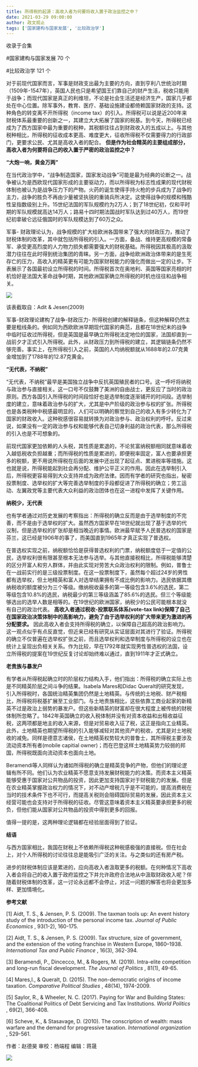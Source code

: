 ```yaml
---
title: 所得税的起源：高收入者为何要将收入置于政治监控之中？
date: 2021-03-29 09:00:00
author: 政文观止
tags: ['国家建构与国家发展', '比较政治学']
---
```



收录于合集

#国家建构与国家发展 70 个

#比较政治学 121 个

对于前现代国家而言，军事是财政支出最为主要的方向，直到亨利八世统治时期（1509年-1547年），英国人民也只是希望国王们靠自己的财产生活，税收只能用于战争；而现代国家是真正的利维坦，不论是社会生活还是经济生产，国家几乎都处在中心位置。除军事外，教育、医疗、基础设施建设都倚赖国家财政的支持。这种角色的转变离不开所得税（income
tax）的引入。所得税可以说是近200年来财税体系最重要的创新之一，其建立大大拓展了国家的税基。到今天，所得税已经成为了西方国家中最为重要的税种，其税额往往占到财政收入的五成以上。与其他税种相比，所得税的征收成本更高、难度更大，征收所得税不仅需要得力的行政部门，更要求公民、尤其是高收入者的配合。
**但是作为社会精英的主要组成部分，高收入者为何要将自己的收入置于严密的政治监控之中？**

  

 **“大炮一响，黄金万两”**

在当代政治学中，“战争制造国家，国家发动战争”可能是最为经典的论断之一。战争被认为是西欧现代国家形成的主要驱动力，而以所得税为标志性成果的现代财税体制也被认为是战争压力下的产物。火药的诞生使得手持火枪的步兵成为了战争的主力，战争的胜负不再由少量被坚执锐的重骑兵所决定。这使得战争的规模和残酷性呈指数级别上升。15世纪法国的军队规模约为2万人；到了18世纪初，仅和平时期的军队规模就高达14万人；路易十四时期法国战时军队达到过40万人，而19世纪初拿破仑远征俄国时的军队规模达到了60万之众。

  

军事-
财政理论认为，战争规模的扩大给欧洲各国带来了强大的财政压力，推动了财税体制的改革，其中就包括所得税的引入。一方面，备战、维持更高规模的常备军、承受更高烈度的人力物力损失都需要强大的财税基础。所得税因其极高的汲取潜力往往在此时得到统治集团的青睐。另一方面，战争给欧洲政治体带来的是生死存亡的压力，高收入的精英更有可能为国家财税能力的强化而做出一定的让步。下表展示了各国最初设立所得税的时间。所得税首次在奥地利、英国等国家亮相的时机恰好是法国大革命战争时期，其他欧洲国家确立所得税的时机也往往和战争相关。

![](/images/147/2.png)

该表截取自：Adit & Jesen(2009)

  

军事-财政理论建构了战争-财政压力-
所得税创建的解释链条，但这种解释仍然主要是粗线条的。例如同为西欧欧洲早期现代国家的典范，且都在18世纪末的战争中临时征收过所得税，但是英国是最早确立所得税法定地位的国家，法国却直到一战前夕才正式引入所得税。此外，从财政压力到所得税的建立，其逻辑链条仍然不够完善。事实上，在所得税引入之前，英国的人均纳税额就从1688年的2.07克黄金增加到了1788年的12.87克黄金。

  

 **“无代表，不纳税”**  

“无代表，不纳税”最早是美国独立战争中反抗英国殖民者的口号。这一呼吁将纳税与政治参与直接相关。这一口号不仅鼓舞了美洲的自由战士，更反应了当时的政治原则。西方各国引入所得税的时间段恰好也是选举制度逐渐铺开的时间段。选举制度的建立，意味着政治参与的扩大，尤其是中产阶级的政治参与权的扩张。所得税也是各类税种中税感最明显的，人们可以明确的察觉到自己的收入有多少转化为了国家的财政收入。这种税感很容易就转换为对政治参与、政治权利的呼吁。反过来说，如果没有一定的政治参与权和能够代表自己切身利益的政治代表，那么所得税的引入也是不可想象的。

  

前现代国家更加依赖的人头税，其性质是累退的，不论贫富纳税额相同就意味着收入越低税收负担越重；而所得税的性质是累进的，即便税率固定，富人也要承担更多的税额，更不用说所得税在后面的发展中还出现了起征点、累进税率等措施。这也就是说，所得税能起到社会再分配、维护公平正义的作用。因此在选举制引入后，所得税更容易得到大众支持并成为政府法律。因而有学者的研究也指出，秘密投票制度、选举权的扩大等完善选举制度的手段都促进了所得税的确立；劳工运动、左翼政党等主要代表大众利益的政治团体也在这一进程中发挥了关键作用。

  

 **纳税少，无代表**

也有学者通过对历史发展的考察指出：所得税的确立反而是由于选举制度的不完善，而不是由于选举权的扩大。虽然西方国家早在18世纪就出现了基于选举的代议制，但是选举权的扩张却是相当晚近的事情。欧洲最早赋予人民普选权的国家是芬兰，这已经是1906年的事了，而美国直到1965年才真正实现了普选权。

  

在普选权实现之前，纳税额恰恰是获得普选权利的门票，纳税额度低于一定值的公民，选举权利很有限甚至根本无法参与选举。与其他直接税相比，所得税能够清楚的区分开富人和穷人群体，并由此实现对劳苦大众政治权利的限制。例如，普鲁士在一战前实行的是三级投票制度。在这一投票制度下，虽然每个超过24岁的男性都有选举权，但土地精英和富人对选举结果拥有不成比例的影响力。选民依据其缴纳税收的额度被分为三个等级。缴纳税收最多的第一等级包含3.6%的选民，第二等级包含10.8%的选民，纳税最少的第三等级涵盖了85.6%的选民。但三个等级能够选出的选举人数是相等的。在19世纪的欧洲国家，纳税少的公民可能根本就没有自己的政治代表。
**高收入者通过税收-投票联系体系(vote-tax
link)保障了自己在国家政治决策体制中的高影响力，避免了由于选举权利的扩大带来更为激进的再分配要求。**
因此高收入者会支持所得税的确立，以保障自己超高的政治影响力。这一观点似乎有点反直觉，但近来已经有研究从实证层面对其进行了验证。所得税的确立不仅普遍在选举权扩张之前，而且选举权利和选举制度与所得税的设立也在统计上呈现出负相关关系。作为比较，早在1792年就实现男性普选权的法国，设立所得税的提案在19世纪反复讨论却始终难以通过，直到1911年才正式确立。

  

 **老贵族与暴发户**

有学者从所得税起确立时的阶层权力结构入手，他们指出：所得税的确立实际上也是不同精英阶层之间斗争的结果。Isabela Mares和Didac
Queralt的研究发现，引入所得税时，各国统治精英集团仍然是土地精英。与传统的土地税、财产税相比，所得税将税基扩展至工业部门。与土地贵族相比，这些依靠工商业起家的新精英不过是政治上弱势的暴发户。但这些新精英的财富却在很大程度上被传统的财税体制所忽略了。1842年英国确立的收入税体制并没有对资本收益和出租收益征税，这两项都是地主的收入来源，但是对贸易收入征了税，这正是指向工业精英。此外，土地精英也期望所得税的引入能够减轻对其他资产的税收，尤其是对土地税收的减免。同样是德意志诸侯，在土地精英权势较大的普鲁士，其所得税主要涉及流动资本所有者(mobile
capitial owner)；而在巴登这样土地精英势力较弱的邦国，所得税既面向流动资本也面向土地。

  

Beramendi等人同样认为诸如所得税的确立是精英竞争的产物，但他们的理论逻辑有所不同。他们认为农业精英不愿意支持发展财税能力的决策。而资本主义精英能够受惠于国家对公共物品的投资，因此更加支持国家对于财税能力的发展。但是在农业精英掌握政治权力的情况下，对不动产增税几乎是不可能的，提高消费税在当时的技术条件下也不可行，而提高关税则会阻碍国际贸易的发展，因此资本主义经营可能也会支持对于所得税的征收。尽管这意味着资本主义精英要承担更多的税负，但他们能从国家对公共物品的投资中得到更多的回报。

  

值得一提的是，这两种理论逻辑都在经验层面得到了验证。

  

 **结语**

与西方国家相比，我国在财税上不依赖所得税这种税感极强的直接税。但在社会上，对个人所得税的讨论往往总是能吸引广泛的关注。与之类似的还有房产税。

  

进步的财税体制应该是累进的，应向高收入者汲取更多的税额。在何种情况下高收入者会将自己的收入置于政府监控之下并允许政府合法地从中汲取财政收入呢？伴随着财税体制的改革，这一讨论永远都不会停止，对这一问题的解答也将会更加多样、更加情境化。

  

 **参考文献**

[1] Aidt, T. S., & Jensen, P. S. (2009). The taxman tools up: An event history
study of the introduction of the personal income tax. _Journal of Public
Economics_ , 93(1-2), 160-175.

  

[2] Aidt, T. S., & Jensen, P. S. (2009). Tax structure, size of government,
and the extension of the voting franchise in Western Europe, 1860–1938.
_International Tax and Public Finance_ , 16(3), 362-394.

  

[3] Beramendi, P., Dincecco, M., & Rogers, M. (2019). Intra-elite competition
and long-run fiscal development. _The Journal of Politics_ , 81(1), 49-65.

  

[4] Mares,I., & Queralt, D. (2015). The non-democratic origins of income
taxation. _Comparative Political Studies_ , 48(14), 1974-2009.

  

[5] Saylor, R., & Wheeler, N. C. (2017). Paying for War and Building States:
The Coalitional Politics of Debt Servicing and Tax Institutions. _World
Politics_ , 69(2), 366-408.

  

[6] Scheve, K., & Stasavage, D. (2010). The conscription of wealth: mass
warfare and the demand for progressive taxation. _International organization_
, 529-561.

作者：赵德昊 审校：杨端程 编辑：蒋晟

  

![](/images/147/3.jpeg)

  

